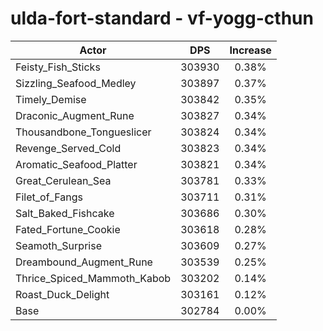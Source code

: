 # ulda-fort-standard - vf-yogg-cthun
| Actor | DPS | Increase |
|---|:---:|:---:|
|Feisty_Fish_Sticks|303930|0.38%|
|Sizzling_Seafood_Medley|303897|0.37%|
|Timely_Demise|303842|0.35%|
|Draconic_Augment_Rune|303827|0.34%|
|Thousandbone_Tongueslicer|303824|0.34%|
|Revenge_Served_Cold|303823|0.34%|
|Aromatic_Seafood_Platter|303821|0.34%|
|Great_Cerulean_Sea|303781|0.33%|
|Filet_of_Fangs|303711|0.31%|
|Salt_Baked_Fishcake|303686|0.30%|
|Fated_Fortune_Cookie|303618|0.28%|
|Seamoth_Surprise|303609|0.27%|
|Dreambound_Augment_Rune|303539|0.25%|
|Thrice_Spiced_Mammoth_Kabob|303202|0.14%|
|Roast_Duck_Delight|303161|0.12%|
|Base|302784|0.00%|

